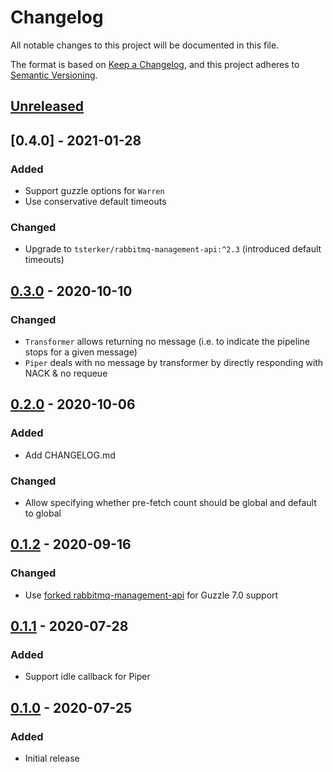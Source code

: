 # Changelog
All notable changes to this project will be documented in this file.

The format is based on [Keep a Changelog](https://keepachangelog.com/en/1.0.0/),
and this project adheres to [Semantic Versioning](https://semver.org/spec/v2.0.0.html).

## [Unreleased]

## [0.4.0] - 2021-01-28

### Added
- Support guzzle options for `Warren`
- Use conservative default timeouts

### Changed
- Upgrade to `tsterker/rabbitmq-management-api:^2.3` (introduced default timeouts)

## [0.3.0] - 2020-10-10

### Changed
- `Transformer` allows returning no message (i.e. to indicate the pipeline stops for a given message)
- `Piper` deals with no message by transformer by directly responding with NACK & no requeue

## [0.2.0] - 2020-10-06

### Added
- Add CHANGELOG.md

### Changed
- Allow specifying whether pre-fetch count should be global and default to global

## [0.1.2] - 2020-09-16

### Changed
- Use [forked rabbitmq-management-api](https://github.com/tsterker/php-rabbitmq-management-api) for Guzzle 7.0 support

## [0.1.1] - 2020-07-28

### Added
- Support idle callback for Piper

## [0.1.0] - 2020-07-25

### Added
- Initial release

[Unreleased]: https://github.com/tsterker/hopper/compare/v0.3.0...HEAD
[0.3.0]: https://github.com/tsterker/hopper/compare/v0.2.0...v0.3.0
[0.2.0]: https://github.com/tsterker/hopper/compare/v0.1.2...v0.2.0
[0.1.2]: https://github.com/tsterker/hopper/compare/v0.1.1...v0.1.2
[0.1.1]: https://github.com/tsterker/hopper/compare/v0.1.0...v0.1.1
[0.1.0]: https://github.com/tsterker/hopper/releases/tag/v0.1.0